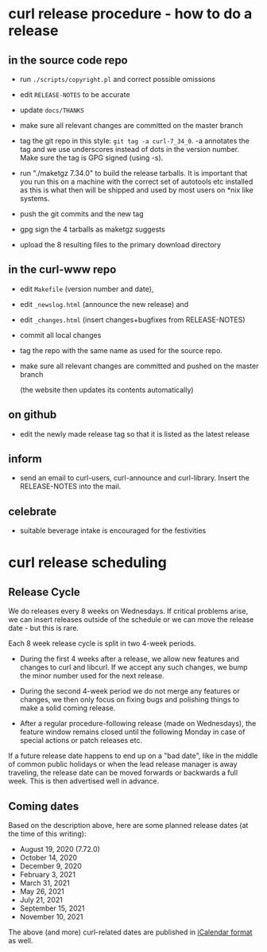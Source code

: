 curl release procedure - how to do a release
============================================

in the source code repo
-----------------------

- run `./scripts/copyright.pl` and correct possible omissions

- edit `RELEASE-NOTES` to be accurate

- update `docs/THANKS`

- make sure all relevant changes are committed on the master branch

- tag the git repo in this style: `git tag -a curl-7_34_0`. -a annotates the tag and we use underscores instead of dots
  in the version number. Make sure the tag is GPG signed (using -s).

- run "./maketgz 7.34.0" to build the release tarballs. It is important that you run this on a machine with the correct
  set of autotools etc installed as this is what then will be shipped and used by most users on \*nix like systems.

- push the git commits and the new tag

- gpg sign the 4 tarballs as maketgz suggests

- upload the 8 resulting files to the primary download directory

in the curl-www repo
--------------------

- edit `Makefile` (version number and date),

- edit `_newslog.html` (announce the new release) and

- edit `_changes.html` (insert changes+bugfixes from RELEASE-NOTES)

- commit all local changes

- tag the repo with the same name as used for the source repo.

- make sure all relevant changes are committed and pushed on the master branch

  (the website then updates its contents automatically)

on github
---------

- edit the newly made release tag so that it is listed as the latest release

inform
------

- send an email to curl-users, curl-announce and curl-library. Insert the RELEASE-NOTES into the mail.

celebrate
---------

- suitable beverage intake is encouraged for the festivities

curl release scheduling
=======================

Release Cycle
-------------

We do releases every 8 weeks on Wednesdays. If critical problems arise, we can insert releases outside of the schedule
or we can move the release date - but this is rare.

Each 8 week release cycle is split in two 4-week periods.

- During the first 4 weeks after a release, we allow new features and changes to curl and libcurl. If we accept any such
  changes, we bump the minor number used for the next release.

- During the second 4-week period we do not merge any features or changes, we then only focus on fixing bugs and
  polishing things to make a solid coming release.

- After a regular procedure-following release (made on Wednesdays), the feature window remains closed until the
  following Monday in case of special actions or patch releases etc.

If a future release date happens to end up on a "bad date", like in the middle of common public holidays or when the
lead release manager is away traveling, the release date can be moved forwards or backwards a full week. This is then
advertised well in advance.

Coming dates
------------

Based on the description above, here are some planned release dates (at the time of this writing):

- August 19, 2020 (7.72.0)
- October 14, 2020
- December 9, 2020
- February 3, 2021
- March 31, 2021
- May 26, 2021
- July 21, 2021
- September 15, 2021
- November 10, 2021

The above (and more) curl-related dates are published in
[iCalendar format](https://calendar.google.com/calendar/ical/c9u5d64odop9js55oltfarjk6g%40group.calendar.google.com/public/basic.ics)
as well.
